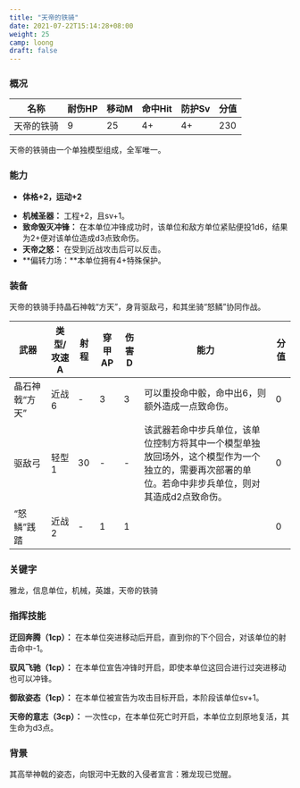```yaml
---
title: "天帝的铁骑"
date: 2021-07-22T15:14:28+08:00
weight: 25
camp: loong
draft: false
---
```


### 概况

| 名称       | 耐伤HP | 移动M | 命中Hit | 防护Sv | 分值 |
| ---------- | ------ | ----- | ------- | ------ | ---- |
| 天帝的铁骑 | 9      | 25    | 4+      | 4+     | 230  |

天帝的铁骑由一个单独模型组成，全军唯一。

### 能力

- **体格+2，运动+2**

* **机械圣器：** 工程+2，且sv+1。
* **致命毁灭冲锋：** 在本单位冲锋成功时，该单位和敌方单位紧贴便投1d6，结果为2+便对该单位造成d3点致命伤。
* **天帝之怒：** 在受到近战攻击后可以反击。
* **偏转力场：**本单位拥有4+特殊保护。

### 装备

天帝的铁骑手持晶石神戟“方天”，身背驱敌弓，和其坐骑“怒鳞”协同作战。

| 武器           | 类型/攻速A | 射程 | 穿甲AP | 伤害D | 能力                                                         | 分值 |
| -------------- | ---------- | ---- | ------ | ----- | ------------------------------------------------------------ | ---- |
| 晶石神戟“方天” | 近战 6     | -    | 3      | 3     | 可以重投命中骰，命中出6，则额外造成一点致命伤。              | 0    |
| 驱敌弓         | 轻型1      | 30   | -      | -     | 该武器若命中步兵单位，该单位控制方将其中一个模型单独放回场外，这个模型作为一个独立的，需要再次部署的单位。若命中非步兵单位，则对其造成d2点致命伤。 | 0    |
| “怒鳞”践踏     | 近战2      | -    | 1      | 1     |                                                              | 0    |
### 关键字

雅龙，信息单位，机械，英雄，天帝的铁骑

### 指挥技能

**迂回奔腾（1cp）：** 在本单位突进移动后开启，直到你的下个回合，对该单位的射击命中-1。

**驭风飞驰（1cp）：** 在本单位宣告冲锋时开启，即使本单位这回合进行过突进移动也可以冲锋。

**御敌姿态（1cp）：** 在本单位被宣告为攻击目标开启，本阶段该单位sv+1。

**天帝的意志（3cp）：** 一次性cp，在本单位死亡时开启，本单位立刻原地复活，其生命为d3点。

### 背景

其高举神戟的姿态，向银河中无数的入侵者宣言：雅龙现已觉醒。